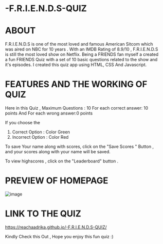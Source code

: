# -F.R.I.E.N.D.S-QUIZ

# ABOUT 

F.R.I.E.N.D.S is one of the most loved and famous American Sitcom which was aired on NBC for 10 years .
With an IMDB Rating of 8.9/10 , F.R.I.E.N.D.S is still the most loved show on Netflix.
Being a FRIENDS fan myself a created a fun FRIENDS Quiz with a set of 10 basic questions related to the show and it's episodes.
I created this quiz app using HTML, CSS And Javascript.

# FEATURES AND THE WORKING OF QUIZ 

Here in this Quiz ,
Maximum Questions : 10
For each correct answer: 10 points 
And
For each wrong answer:0 points 

If you choose the 
 1. Correct Option : Color Green 
 2. Incorrect Option : Color Red 

To save Your name along with scores, click on the "Save Scores " Button , and your scores along with your name will be saved.

To view highscores , click on the "Leaderboard" button .



# PREVIEW OF HOMEPAGE

![image](https://user-images.githubusercontent.com/64789514/110167264-85446180-7e1b-11eb-9e12-f6994ac0f174.png)

# LINK TO THE QUIZ 

https://reachaadrika.github.io/-F.R.I.E.N.D.S-QUIZ/

Kindly Check this Out , Hope you enjoy this fun quiz :)


